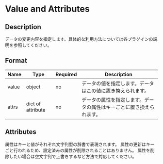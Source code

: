 # Value and Attributes

## Description

データの変更内容を指定します。具体的な利用方法については各プラグインの説明を参照してください。

## Format

| Name  | Type              | Required | Description                                                          |
| ----- | ----------------- | -------- | -------------------------------------------------------------------- |
| value | object            | no       | データの値を指定します。データはこの値に置き換えられます。           |
| attrs | dict of attribute | no       | データの属性を指定します。データの属性はキーごとに置き換えられます。 |

## Attributes

属性はキーと値がそれぞれ文字列型の辞書で表現されます。
属性の更新はキーごと行われるため、設定済みの属性が削除されることはありません。
属性を削除したい場合は空文字列で上書きするなど方法で対応してください。
